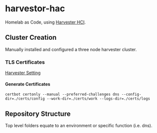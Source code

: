 # harvestor-hac

Homelab as Code, using [Harvester HCI](https://docs.harvesterhci.io/v1.0/).

## Cluster Creation

Manually installed and configured a three node harvester cluster.

### TLS Certificates

[Harvester Setting](https://docs.harvesterhci.io/v1.0/settings/settings/#ssl-certificates)

#### Generate Certificates
`certbot certonly --manual --preferred-challenges dns --config-dir=./certs/config --work-dir=./certs/work --logs-dir=./certs/logs
`

## Repository Structure

Top level folders equate to an environment or specific function (i.e. dns).